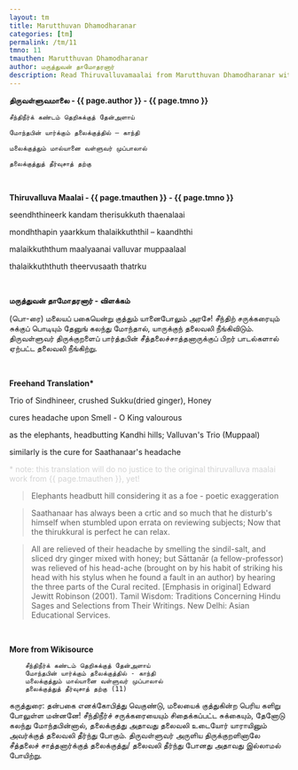 ```yaml
---
layout: tm
title: Marutthuvan Dhamodharanar
categories: [tm]
permalink: /tm/11
tmno: 11
tmauthen: Marutthuvan Dhamodharanar
author: மருத்துவன் தாமோதரனார்
description: Read Thiruvalluvamaalai from Marutthuvan Dhamodharanar with english translation
---
```


**திருவள்ளுவமாலை - {{ page.author }} - {{ page.tmno }}**

    சீந்திநீர்க் கண்டம் தெறிசுக்குத் தேன்அளாய்

    மோந்தபின் யார்க்கும் தலைக்குத்தில் – காந்தி

    மலைக்குத்தும் மால்யானை வள்ளுவர் முப்பாலால்
    
    தலைக்குத்துத் தீர்வுசாத் தற்கு

<br>

**Thiruvalluva Maalai - {{ page.tmauthen }} - {{ page.tmno }}**

seendhthineerk kandam therisukkuth thaenalaai

mondhthapin yaarkkum thalaikkuththil – kaandhthi

malaikkuththum maalyaanai valluvar muppaalaal

thalaikkuththuth theervusaath thatrku

<br>

**மருத்துவன் தாமோதரனார் - விளக்கம்**

(பொ-ரை) மலையப் பகையென்று குத்தும் யானைபோலும் அரசே! சீந்திற் சருக்கரையும் சுக்குப் பொடியும் தேனுங் கலந்து மோந்தால், யாருக்குந் தலைவலி நீங்கிவிடும். திருவள்ளுவர் திருக்குறளைப் பார்த்தபின் சீத்தலைச்சாத்தனாருக்குப் பிறர் பாடல்களால் ஏற்பட்ட தலைவலி நீங்கிற்று.

<br>

**Freehand Translation\***

Trio of Sindhineer, crushed Sukku(dried ginger), Honey 

cures headache upon Smell - O King valourous

as the elephants, headbutting Kandhi hills; Valluvan's Trio (Muppaal) 

similarly is the cure for Saathanaar's headache

<p style="color: lightgrey;">* note: this translation will do no justice to the original thiruvalluva maalai work from {{ page.tmauthen }}, yet!</p>

> Elephants headbutt hill considering it as a foe - poetic exaggeration

> Saathanaar has always been a crtic and so much that he disturb's himself when stumbled upon errata on reviewing subjects; 
Now that the thirukkural is perfect he can relax.

> All are relieved of their headache by smelling the sindil-salt, and sliced dry ginger mixed with honey; but Sāttanār (a fellow-professor) was relieved of his head-ache (brought on by his habit of striking his head with his stylus when he found a fault in an author) by hearing the three parts of the Cural recited. [Emphasis in original]
> Edward Jewitt Robinson (2001). Tamil Wisdom: Traditions Concerning Hindu Sages and Selections from Their Writings. New Delhi: Asian Educational Services.

<br>

**More from Wikisource**

        சீந்திநீர்க் கண்டம் தெறிசுக்குத் தேன்அளாய்
        மோந்தபின் யார்க்கும் தலைக்குத்தில் - காந்தி
        மலைக்குத்தும் மால்யானை வள்ளுவர் முப்பாலால்
        தலைக்குத்துத் தீர்வுசாத் தற்கு (11)

கருத்துரை:
தன்பகை எனக்கோபித்து வெகுண்டு, மலையைக் குத்துகின்ற பெரிய களிறு போலுள்ள மன்னனே! சீந்திநீர்ச் சருக்கரையையும் சிதைக்கப்பட்ட சுக்கையும், தேனோடு கலந்து மோந்தபின்னால், தலைக்குத்து அதாவது தலைவலி உடையோர் யாராயினும் அவர்க்குத் தலைவலி தீர்ந்து போகும். திருவள்ளுவர் அருளிய திருக்குறளினாலே சீத்தலைச் சாத்தனார்க்குத் தலைக்குத்து/ தலைவலி தீர்ந்து போனது அதாவது இல்லாமல் போயிற்று.
